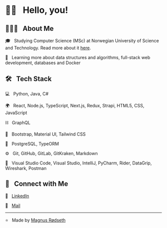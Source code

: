 <h1> 👋🏼 &nbsp; Hello, you!</h1>

<h2> 👨🏻‍💻 &nbsp; About Me</h2>

🎓 &nbsp; Studying Computer Science (MSc) at Norwegian University of Science and Technology. Read more about it [here](https://www.ntnu.edu/studies/bit).  

🌱 &nbsp; Learning more about data structures and algorithms, full-stack web development, databases and Docker  


<h2> 🛠 &nbsp; Tech Stack</h2>

💻 &nbsp; Python, Java, C#  

🌍 &nbsp; React, Node.js, TypeScript, Next.js, Redux, Strapi, HTML5, CSS, JavaScript  

⛓️ &nbsp; GraphQL

🎨 &nbsp; Bootstrap, Material UI, Tailwind CSS  

📂 &nbsp; PostgreSQL, TypeORM  

⚙️ &nbsp; Git, GitHub, GitLab, GitKraken, Markdown  

🔧 &nbsp; Visual Studio Code, Visual Studio, IntelliJ, PyCharm, Rider, DataGrip, Wireshark, Postman  


<h2> 🤝 &nbsp; Connect with Me </h2>

👔 &nbsp; <a href="https://www.linkedin.com/in/magnus-rodseth/">LinkedIn</a>  

📨 &nbsp; <a href="mailto:magnus.rodseth@gmail.com">Mail</a>  


<hr>

⭐️ &nbsp; Made by [Magnus Rødseth](https://github.com/magnusrodseth)  

